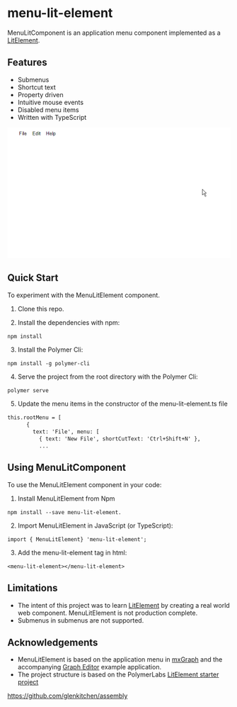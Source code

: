 # menu-lit-element

 MenuLitComponent is an application menu component implemented as a [LitElement](https://lit-element.polymer-project.org/).

## Features
* Submenus
* Shortcut text
* Property driven
* Intuitive mouse events 
* Disabled menu items
* Written with TypeScript 

![alt text](https://github.com/glenkitchen/menu-lit-element/blob/master/menu-lit-element.gif "Application menu")

## Quick Start

To experiment with the MenuLitElement component.   

1. Clone this repo.

2. Install the dependencies with npm:
```
npm install 
```

3. Install the Polymer Cli:

```
npm install -g polymer-cli
```

4. Serve the project from the root directory with the Polymer Cli: 
```
polymer serve
```

5. Update the menu items in the constructor of the menu-lit-element.ts file     
```
this.rootMenu = [
      {
        text: 'File', menu: [
          { text: 'New File', shortCutText: 'Ctrl+Shift+N' },
          ...
```

## Using MenuLitComponent 

To use the MenuLitElement component in your code:

1. Install MenuLitElement from Npm 

```
npm install --save menu-lit-element.
```

2. Import MenuLitElement in JavaScript (or TypeScript):

```
import { MenuLitElement} 'menu-lit-element';
```

3. Add the menu-lit-element tag in html:

```
<menu-lit-element></menu-lit-element>
```
## Limitations
* The intent of this project was to learn [LitElement](https://lit-element.polymer-project.org/) by creating a real world web component. MenuLitElement is not  production complete.     
* Submenus in submenus are not supported. 

## Acknowledgements

* MenuLitElement is based on the application menu in [mxGraph](https://github.com/jgraph/mxgraph) and the accompanying [Graph Editor](https://jgraph.github.io/mxgraph/javascript/examples/grapheditor/www/index.html) example application.
* The project structure is based on the PolymerLabs [LitElement starter project](https://github.com/PolymerLabs/start-lit-element)  

https://github.com/glenkitchen/assembly
